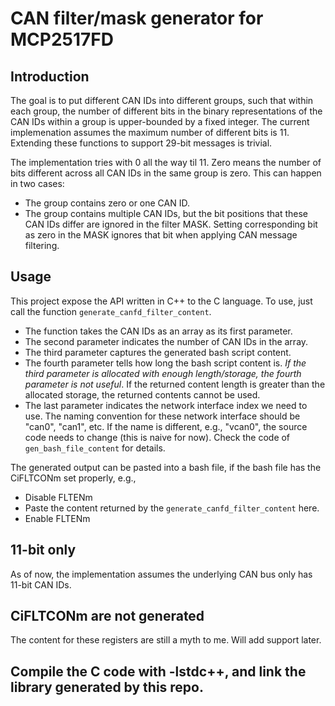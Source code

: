# CAN filter/mask generator for MCP2517FD

## Introduction

The goal is to put different CAN IDs into different groups, such that within each group, the number of different bits in the binary representations of the CAN IDs within a group is upper-bounded by a fixed integer. The current implemenation assumes the maximum number of different bits is 11. Extending these functions to support 29-bit messages is trivial. 

The implementation tries with 0 all the way til 11. Zero means the number of bits different across all CAN IDs in the same group is zero. This can happen in two cases: 

* The group contains zero or one CAN ID. 
* The group contains multiple CAN IDs, but the bit positions that these CAN IDs differ are ignored in the filter MASK. Setting corresponding bit as zero in the MASK ignores that bit when applying CAN message filtering.

## Usage

This project expose the API written in C++ to the C language. To use, just call the function `generate_canfd_filter_content`. 

* The function takes the CAN IDs as an array as its first parameter. 
* The second parameter indicates the number of CAN IDs in the array.
* The third parameter captures the generated  bash script content. 
* The fourth parameter tells how long the bash script content is. *If the third parameter is allocated with enough length/storage, the fourth parameter is not useful*. If the returned content length is greater than the allocated storage, the returned contents cannot be used. 
* The last parameter indicates the network interface index we need to use. The naming convention for these network interface should be "can0", "can1", etc. If the name is different, e.g., "vcan0", the source code needs to change (this is naive for now). Check the code of `gen_bash_file_content` for details.

The generated output can be pasted into a bash file, if the bash file has the CiFLTCONm set properly, e.g., 

* Disable FLTENm
* Paste the content returned by the `generate_canfd_filter_content` here. 
* Enable FLTENm

## 11-bit only 

As of now, the implementation assumes the underlying CAN bus only has 11-bit CAN IDs.

## CiFLTCONm are not generated

The content for these registers are still a myth to me. Will add support later.

## Compile the C code with -lstdc++, and link the library generated by this repo.
